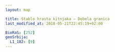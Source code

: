 ```yaml
---
layout: map

title: Stablo hrasta kitnjaka – Debela granica
last_modified_at: 2018-05-21T22:45:19+02:00

BioRaS: [252]
geoSrbija:
  L1_182: [9]
---
```

